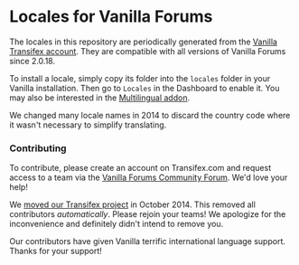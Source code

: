 Locales for Vanilla Forums 
=======

The locales in this repository are periodically generated from the [Vanilla Transifex account](https://www.transifex.com/projects/p/vanilla/). They are compatible with all versions of Vanilla Forums since 2.0.18.

To install a locale, simply copy its folder into the `locales` folder in your Vanilla installation. Then go to `Locales` in the Dashboard to enable it. You may also be interested in the [Multilingual addon](https://vanillaforums.org/addon/multilingual-plugin).

We changed many locale names in 2014 to discard the country code where it wasn't necessary to simplify translating.

### Contributing

To contribute, please create an account on Transifex.com and request access to a team via the [Vanilla Forums Community Forum](https://vanillaforums.org/discussions). We'd love your help!

We [moved our Transifex project](https://vanillaforums.org/discussion/28108/vanillas-transifex-moved-rejoin-your-team#latest) in October 2014. This removed all contributors _automatically_. Please rejoin your teams! We apologize for the inconvenience and definitely didn't intend to remove you.

Our contributors have given Vanilla terrific international language support. Thanks for your support!
